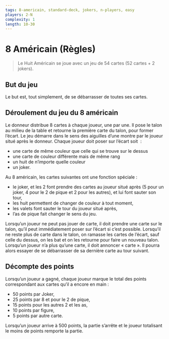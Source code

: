 ```yaml
---
tags: 8-americain, standard-deck, jokers, n-players, easy
players: 2-N
complexity: 1
length: 10-30
---
```


8 Américain (Règles)
====================

> Le Huit Américain se joue avec un jeu de 54 cartes (52 cartes + 2 jokers).

But du jeu
----------

Le but est, tout simplement, de se débarrasser de toutes ses cartes.

Déroulement du jeu du 8 américain
---------------------------------

Le donneur distribue 8 cartes à chaque joueur, une par une. Il pose le talon au milieu de la table et retourne la première carte du talon, pour former l’écart. Le jeu démarre dans le sens des aiguilles d’une montre par le joueur situé après le donneur. Chaque joueur doit poser sur l’écart soit  :

*   une carte de même couleur que celle qui se trouve sur le dessus
*   une carte de couleur différente mais de même rang
*   un huit de n’importe quelle couleur
*   un joker.

Au 8 américain, les cartes suivantes ont une fonction spéciale :

*   le joker, et les 2 font prendre des cartes au joueur situé après (5 pour un joker, 4 pour le 2 de pique et 2 pour les autres), et lui font sauter son tour,
*   les huit permettent de changer de couleur à tout moment,
*   les valets font sauter le tour du joueur situé après,
*   l’as de pique fait changer le sens du jeu.

Lorsqu’un joueur ne peut pas jouer de carte, il doit prendre une carte sur le talon, qu’il peut immédiatement poser sur l’écart si c’est possible. Lorsqu’il ne reste plus de carte dans le talon, on ramasse les cartes de l’écart, sauf celle du dessus, on les bat et on les retourne pour faire un nouveau talon. Lorsqu’un joueur n’a plus qu’une carte, il doit annoncer « carte ». Il pourra alors essayer de se débarrasser de sa dernière carte au tour suivant.

Décompte des points
-------------------

Lorsqu’un joueur a gagné, chaque joueur marque le total des points correspondant aux cartes qu’il a encore en main :

*   50 points par Joker,
*   25 points par 8 et pour le 2 de pique,
*   15 points pour les autres 2 et les as,
*   10 points par figure,
*   5 points par autre carte.

Lorsqu’un joueur arrive à 500 points, la partie s’arrête et le joueur totalisant le moins de points remporte la partie.
